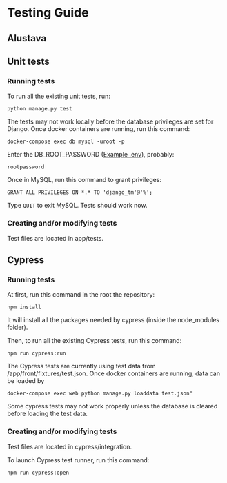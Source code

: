 # Testing Guide

## Alustava

## Unit tests

### Running tests

To run all the existing unit tests, run:

```
python manage.py test
```

The tests may not work locally before the database privileges are set for Django. Once docker containers are running, run this command:

```
docker-compose exec db mysql -uroot -p
```
Enter the DB_ROOT_PASSWORD ([Example .env](documentation/example.env)), probably:

```
rootpassword
```

Once in MySQL, run this command to grant privileges:

```
GRANT ALL PRIVILEGES ON *.* TO 'django_tm'@'%';
```
Type ```QUIT``` to exit MySQL. Tests should work now.

### Creating and/or modifying tests

Test files are located in app/tests.  

## Cypress

### Running tests

At first, run this command in the root the repository:

```
npm install
```

It will install all the packages needed by cypress (inside the node_modules folder).

Then, to run all the existing Cypress tests, run this command:

```
npm run cypress:run
```

The Cypress tests are currently using test data from /app/front/fixtures/test.json. 
Once docker containers are running, data can be loaded by

```
docker-compose exec web python manage.py loaddata test.json"
```

Some cypress tests may not work properly unless the database is cleared before loading the test data.


### Creating and/or modifying tests

Test files are located in cypress/integration. 

To launch Cypress test runner, run this command: 

```
npm run cypress:open
```

